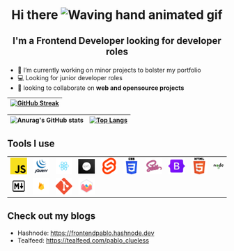 # <p align="center">Hi there <img src="https://raw.githubusercontent.com/nixin72/nixin72/master/wave.gif" alt="Waving hand animated gif" height="45" width="45" /> </p>

## <p align="center">I'm a Frontend Developer looking for developer roles</p>

- 🔭 I’m currently working on minor projects to bolster my portfolio
- 💻 Looking for junior developer roles
- 🚀 looking to collaborate on **web and opensource projects**

|[![GitHub Streak](https://github-readme-streak-stats.herokuapp.com/?user=pablo-clueless)](https://git.io/streak-stats)|
|:--------------------------------------------------------------------------------------------------------------------:|


|![Anurag's GitHub stats](https://github-readme-stats.vercel.app/api?username=pablo-clueless&show_icons=true&theme=radical&count_private=true)|[![Top Langs](https://github-readme-stats.vercel.app/api/top-langs/?username=pablo-clueless)](https://github.com/pablo_clueless/github-readme-stats)|
|:------------------------------------------------------------------------:|:------------------------------------------------------------------------------:|

## Tools I use

<table>
<tr>
   <td>
      <img src="./images/jscript.png">
   </td>
    <td>
      <img src="./images/jquery.png">
   </td>
    <td>
      <img src="./images/reactjs.png">
   </td>
    <td>
      <img src="./images/nextjs.png">
   </td>
    <td>
      <img src="./images/sveltejs.png">
   </td>
    <td>
      <img src="./images/css3.png">
   </td>
    <td>
      <img src="./images/sass.png">
   </td>
    <td>
      <img src="./images/bs.png">
   </td>
    <td>
      <img src="./images/html5.png">
   </td>
   <td>
      <img src="./images/nodejs.png" width="30px">
   </td>
</tr>
    <td>
      <img src="./images/markdown.png">
   </td>
    <td>
      <img src="./images/fire.png">
   </td>
    <td>
      <img src="./images/git.png">
   </td>
    <td>
      <img src="./images/chartjs.png">
   </td>
</table>

## Check out my blogs

- Hashnode: <https://frontendpablo.hashnode.dev>
- Tealfeed: <https://tealfeed.com/pablo_clueless>

